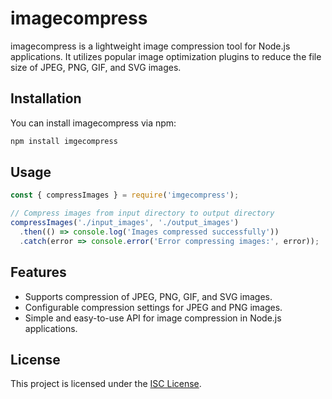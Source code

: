 # imagecompress

imagecompress is a lightweight image compression tool for Node.js applications. It utilizes popular image optimization plugins to reduce the file size of JPEG, PNG, GIF, and SVG images.

## Installation

You can install imagecompress via npm:

```bash
npm install imgecompress
```

## Usage

```javascript
const { compressImages } = require('imgecompress');

// Compress images from input directory to output directory
compressImages('./input_images', './output_images')
  .then(() => console.log('Images compressed successfully'))
  .catch(error => console.error('Error compressing images:', error));
```

## Features

- Supports compression of JPEG, PNG, GIF, and SVG images.
- Configurable compression settings for JPEG and PNG images.
- Simple and easy-to-use API for image compression in Node.js applications.

## License

This project is licensed under the [ISC License](https://opensource.org/licenses/ISC).
